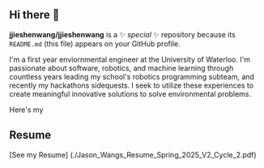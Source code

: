 ## Hi there 👋

**jjieshenwang/jjieshenwang** is a ✨ _special_ ✨ repository because its `README.md` (this file) appears on your GitHub profile.

I'm a first year enviornmental engineer at the University of Waterloo. I'm passionate about software, robotics, and machine learning through countless years leading my school's robotics programming subteam, and recently my hackathons sidequests. I seek to utilize these experiences to create meaningful innovative solutions to solve environmental problems. 

Here's my
## Resume
[See my Resume] (./Jason_Wangs_Resume_Spring_2025_V2_Cycle_2.pdf)
